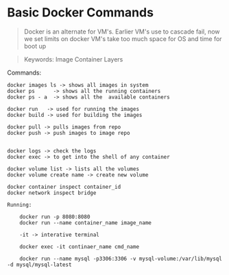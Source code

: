 # Basic Docker Commands

> Docker is an alternate for VM's.
    Earlier VM's use to cascade fail, now we set limits on docker
    VM's take too much space for OS and time for boot up
   

> Keywords:
>   Image
>   Container
>   Layers


Commands:

    docker images ls -> shows all images in system
    docker ps      -> shows all the running containers
    docker ps - a  -> shows all the  available containers

    docker run   -> used for running the images
    docker build -> used for building the images

    docker pull -> pulls images from repo
    docker push -> push images to image repo


    docker logs -> check the logs 
    docker exec -> to get into the shell of any container

    docker volume list -> lists all the volumes
    docker volume create name -> create new volume

    docker container inspect container_id
    docker network inspect bridge
    
    Running:
        
        docker run -p 8080:8080 
        docker run --name container_name image_name
        
        -it -> interative terminal

        docker exec -it continaer_name cmd_name

        docker run --name mysql -p3306:3306 -v mysql-volume:/var/lib/mysql -d mysql/mysql-latest








